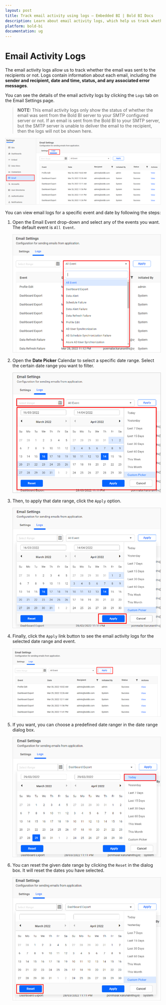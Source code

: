 ```yaml
---
layout: post
title: Track email activity using logs – Embedded BI | Bold BI Docs 
description: Learn about email activity logs, which help us track whether emails were sent to the recipients or not in Bold BI for its activities.
platform: bold-bi
documentation: ug
---
```


# Email Activity Logs

The email activity logs allow us to track whether the email was sent to the recipients or not. Logs contain information about each email, including the **sender and recipient, date and time, status, and any associated error messages**.

You can see the details of the email activity logs by clicking the `Logs` tab on the Email Settings page.

> **NOTE:**  This email activity logs only show the status of whether the email was sent from the Bold BI server to your SMTP configured server or not. If an email is sent from the Bold BI to your SMTP server, but the SMTP server is unable to deliver the email to the recipient, then the logs will not be shown here.
	
![Email Activity Logs](/static/assets/embedded/site-administration/images/email-activity-logs.png#width=55%)

You can view email logs for a specific event and date by following the steps:

1. Open the Email Event drop-down and select any of the events you want. The default event is `All Event`.

    ![Email Event Dropdown](/static/assets/embedded/site-administration/images/email-event-dropdown.png#width=40%)

2. Open the **Date Picker** Calendar to select a specific date range. Select the certain date range you want to filter.

    ![Email Logs Date Range](/static/assets/embedded/site-administration/images/email-log-date-range-dialog.png#width=40%)

3. Then, to apply that date range, click the `Apply` option.

    ![Email Logs Date Range Apply](/static/assets/embedded/site-administration/images/email-logs-date-range-apply.png#width=40%)

4. Finally, click the `Apply` link button to see the email activity logs for the selected date range and event.

    ![Email Logs Apply](/static/assets/embedded/site-administration/images/email-logs-apply.png#width=45%)

5. If you want, you can choose a predefined date ranger in the date range dialog box.

    ![Email Logs PreSet Range](/static/assets/embedded/site-administration/images/email-logs-preset-range.png#width=40%)

6. You can reset the given date range by clicking the `Reset` in the dialog box. It will reset the dates you have selected.

    ![Email Logs Reset](/static/assets/embedded/site-administration/images/email-logs-reset.png#width=40%)